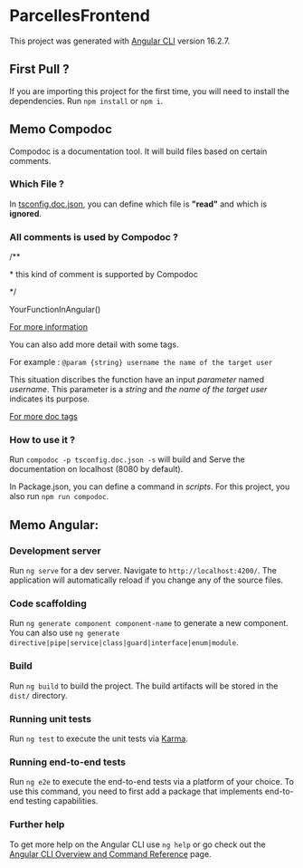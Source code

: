 # ParcellesFrontend

This project was generated with [Angular CLI](https://github.com/angular/angular-cli) version 16.2.7.

## First Pull ?

If you are importing this project for the first time, you will need to install the dependencies.
Run `npm install` or `npm i`.

## Memo Compodoc

Compodoc is a documentation tool. It will build files based on certain comments.

### Which File ?

In [tsconfig.doc.json](https://github.com/RobinPecheurTechnobel/Parcelles-Frontend/blob/dev/tsconfig.doc.json), you can define which file is **"read"** and which is **ignored**.

### All comments is used by Compodoc ?

/\*\*

\* this kind of comment is supported by Compodoc

\*/

YourFunctionInAngular()

[For more information](https://compodoc.app/guides/comments.html)

You can also add more detail with some tags.

For example : `@param {string} username the name of the target user`

This situation discribes the function have an input _parameter_ named _username_. This parameter is a _string_ and _the name of the target user_ indicates its purpose.

[For more doc tags](https://compodoc.app/guides/jsdoc-tags.html)

### How to use it ?

Run `compodoc -p tsconfig.doc.json -s` will build and Serve the documentation on localhost (8080 by default).

In Package.json, you can define a command in _scripts_. For this project, you also run `npm run compodoc`.

## Memo Angular:

### Development server

Run `ng serve` for a dev server. Navigate to `http://localhost:4200/`. The application will automatically reload if you change any of the source files.

### Code scaffolding

Run `ng generate component component-name` to generate a new component. You can also use `ng generate directive|pipe|service|class|guard|interface|enum|module`.

### Build

Run `ng build` to build the project. The build artifacts will be stored in the `dist/` directory.

### Running unit tests

Run `ng test` to execute the unit tests via [Karma](https://karma-runner.github.io).

### Running end-to-end tests

Run `ng e2e` to execute the end-to-end tests via a platform of your choice. To use this command, you need to first add a package that implements end-to-end testing capabilities.

### Further help

To get more help on the Angular CLI use `ng help` or go check out the [Angular CLI Overview and Command Reference](https://angular.io/cli) page.
